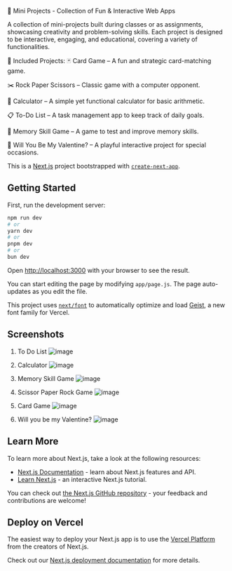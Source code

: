 🎯 Mini Projects - Collection of Fun & Interactive Web Apps

A collection of mini-projects built during classes or as assignments, showcasing creativity and problem-solving skills. Each project is designed to be interactive, engaging, and educational, covering a variety of functionalities.

🔹 Included Projects:
🃏 Card Game – A fun and strategic card-matching game.


✂️ Rock Paper Scissors – Classic game with a computer opponent.


🔢 Calculator – A simple yet functional calculator for basic arithmetic.


📋 To-Do List – A task management app to keep track of daily goals.


🧠 Memory Skill Game – A game to test and improve memory skills.


💌 Will You Be My Valentine? – A playful interactive project for special occasions.



This is a [Next.js](https://nextjs.org) project bootstrapped with [`create-next-app`](https://github.com/vercel/next.js/tree/canary/packages/create-next-app).

## Getting Started

First, run the development server:

```bash
npm run dev
# or
yarn dev
# or
pnpm dev
# or
bun dev
```

Open [http://localhost:3000](http://localhost:3000) with your browser to see the result.

You can start editing the page by modifying `app/page.js`. The page auto-updates as you edit the file.

This project uses [`next/font`](https://nextjs.org/docs/app/building-your-application/optimizing/fonts) to automatically optimize and load [Geist](https://vercel.com/font), a new font family for Vercel.


## Screenshots
1. To Do List
![image](https://github.com/user-attachments/assets/6d58bbda-dbe6-4805-9011-13fc3be691c5)

2. Calculator
![image](https://github.com/user-attachments/assets/d06e962f-7173-4393-9360-4be48bf4cf0a)

3. Memory Skill Game
![image](https://github.com/user-attachments/assets/d0e1d9eb-c570-496f-ad48-f0980615fd51)

4. Scissor Paper Rock Game
![image](https://github.com/user-attachments/assets/d9eb914e-80f5-4427-a3ce-2293d8c17e44)

5. Card Game
![image](https://github.com/user-attachments/assets/21c9b47c-dd8c-43cd-a48d-cb1b4b558c6e)

6. Will you be my Valentine?
![image](https://github.com/user-attachments/assets/21b68cc2-b561-4482-b741-15272549c9ff)


## Learn More

To learn more about Next.js, take a look at the following resources:

- [Next.js Documentation](https://nextjs.org/docs) - learn about Next.js features and API.
- [Learn Next.js](https://nextjs.org/learn) - an interactive Next.js tutorial.

You can check out [the Next.js GitHub repository](https://github.com/vercel/next.js) - your feedback and contributions are welcome!

## Deploy on Vercel

The easiest way to deploy your Next.js app is to use the [Vercel Platform](https://vercel.com/new?utm_medium=default-template&filter=next.js&utm_source=create-next-app&utm_campaign=create-next-app-readme) from the creators of Next.js.

Check out our [Next.js deployment documentation](https://nextjs.org/docs/app/building-your-application/deploying) for more details.
